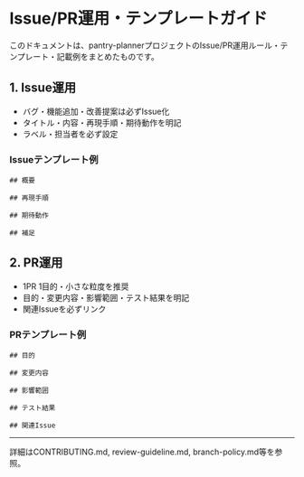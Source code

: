 # Issue/PR運用・テンプレートガイド

このドキュメントは、pantry-plannerプロジェクトのIssue/PR運用ルール・テンプレート・記載例をまとめたものです。

## 1. Issue運用

- バグ・機能追加・改善提案は必ずIssue化
- タイトル・内容・再現手順・期待動作を明記
- ラベル・担当者を必ず設定

### Issueテンプレート例

```
## 概要

## 再現手順

## 期待動作

## 補足
```

## 2. PR運用

- 1PR 1目的・小さな粒度を推奨
- 目的・変更内容・影響範囲・テスト結果を明記
- 関連Issueを必ずリンク

### PRテンプレート例

```
## 目的

## 変更内容

## 影響範囲

## テスト結果

## 関連Issue
```

---

詳細はCONTRIBUTING.md, review-guideline.md, branch-policy.md等を参照。
